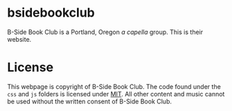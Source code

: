 # bsidebookclub

B-Side Book Club is a Portland, Oregon _a capella_ group. This is their website.

# License

This webpage is copyright of B-Side Book Club. The code found under the `css` and `js` folders is licensed under [MIT](https://choosealicense.com/licenses/mit/). All other content and music cannot be used without the written consent of B-Side Book Club.
